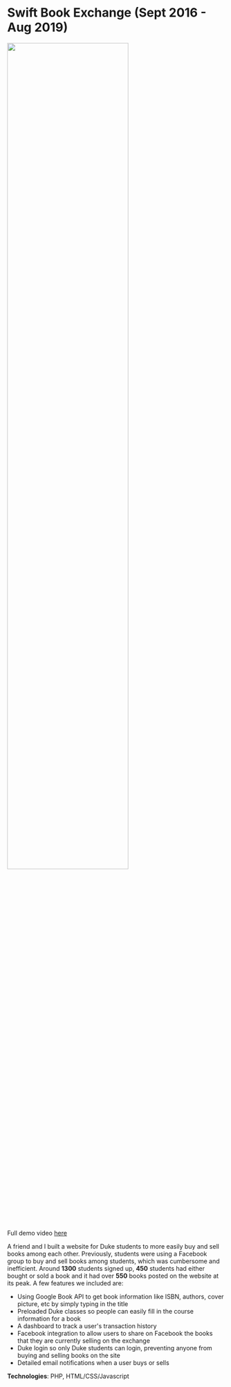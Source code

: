 # Swift Book Exchange (Sept 2016 - Aug 2019)

<img style="min-width:400px" src="https://raw.githubusercontent.com/sujaygarlanka/swift-book-exchange/master/media/Swift%20Book%20Exchange%20Preview.gif" width="70%" />

Full demo video [here](https://youtu.be/qWIU2gYCGr8)

A friend and I built a website for Duke students to more easily buy and sell books among each other. Previously, students were using a Facebook group to buy and sell books among students, which was cumbersome and inefficient. Around **1300** students signed up, **450** students had either bought or sold a book and it had over **550** books posted on the website at its peak. A few features we included are:

- Using Google Book API to get book information like ISBN, authors, cover picture, etc by simply typing in the title
- Preloaded Duke classes so people can easily fill in the course information for a book
- A dashboard to track a user's transaction history
- Facebook integration to allow users to share on Facebook the books that they are currently selling on the exchange
- Duke login so only Duke students can login, preventing anyone from buying and selling books on the site
- Detailed email notifications when a user buys or sells

**Technologies**: PHP, HTML/CSS/Javascript
